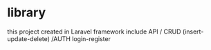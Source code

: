 # library
this project created  in Laravel framework include API / CRUD (insert-update-delete) /AUTH login-register  
